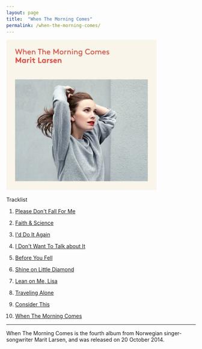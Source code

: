 ```yaml
---
layout: page
title:  "When The Morning Comes"
permalink: /when-the-morning-comes/
---
```

<div class="float">
<a href="/images/covers/when-the-morning-comes.jpg" target="_blank"><img src="/images/covers/thumbnail/when-the-morning-comes.jpg" alt="When The Morning Comes album cover" /></a>
</div>

Tracklist

 01. [Please Don't Fall For Me](/when-the-morning-comes/Please-Don't-Fall-For-Me.html)

 02. [Faith & Science](/when-the-morning-comes/Faith-&-Science.html)

 03. [I'd Do It Again](/when-the-morning-comes/I'd-Do-It-Again.html)

 04. [I Don't Want To Talk about It](/when-the-morning-comes/I-Dont-Want-To-Talk-About-It.html)

 05. [Before You Fell](/when-the-morning-comes/Before-You-Fell.html)

 06. [Shine on Little Diamond](/when-the-morning-comes/Shine-On-Little-Diamond.html)

 07. [Lean on Me, Lisa](/when-the-morning-comes/Lean-on-Me,-Lisa.html)

 08. [Traveling Alone](/when-the-morning-comes/Traveling-Alone.html)

 09. [Consider This](/when-the-morning-comes/Consider-This.html)

 10. [When The Morning Comes](/when-the-morning-comes/When-The-Morning-Comes.html)

 <div class="clean"><hr /></div>

 When The Morning Comes is the fourth album from Norwegian singer-songwriter Marit Larsen, and was released on 20 October 2014.
